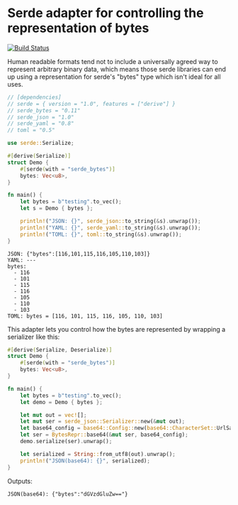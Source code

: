 # Serde adapter for controlling the representation of bytes

[![Build Status](https://travis-ci.com/cfsamson/rfi-serde-byte-repr.svg?branch=master)](https://travis-ci.com/cfsamson/rfi-serde-byte-repr)

Human readable formats tend not to include a universally agreed way to represent arbitrary binary
data, which means those serde libraries can end up using a representation for serde's "bytes" type
which isn't ideal for all uses.

```rust
// [dependencies]
// serde = { version = "1.0", features = ["derive"] }
// serde_bytes = "0.11"
// serde_json = "1.0"
// serde_yaml = "0.8"
// toml = "0.5"

use serde::Serialize;

#[derive(Serialize)]
struct Demo {
    #[serde(with = "serde_bytes")]
    bytes: Vec<u8>,
}

fn main() {
    let bytes = b"testing".to_vec();
    let s = Demo { bytes };

    println!("JSON: {}", serde_json::to_string(&s).unwrap());
    println!("YAML: {}", serde_yaml::to_string(&s).unwrap());
    println!("TOML: {}", toml::to_string(&s).unwrap());
}
```

```
JSON: {"bytes":[116,101,115,116,105,110,103]}
YAML: ---
bytes:
  - 116
  - 101
  - 115
  - 116
  - 105
  - 110
  - 103
TOML: bytes = [116, 101, 115, 116, 105, 110, 103]
```

This adapter lets you control how the bytes are represented by wrapping a serializer like this:

```rust
#[derive(Serialize, Deserialize)]
struct Demo {
    #[serde(with = "serde_bytes")]
    bytes: Vec<u8>,
}

fn main() {
    let bytes = b"testing".to_vec();
    let demo = Demo { bytes };

    let mut out = vec![];
    let mut ser = serde_json::Serializer::new(&mut out);
    let base64_config = base64::Config::new(base64::CharacterSet::UrlSafe, true);
    let ser = BytesRepr::base64(&mut ser, base64_config);
    demo.serialize(ser).unwrap();

    let serialized = String::from_utf8(out).unwrap();
    println!("JSON(base64): {}", serialized);
}
```

Outputs:

```
JSON(base64): {"bytes":"dGVzdGluZw=="}
```
